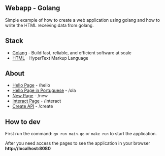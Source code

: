 ## Webapp - Golang

Simple example of how to create a web application using golang and how to write the HTML receiving data from golang.

## Stack

- [Golang](https://go.dev) - Build fast, reliable, and efficient software at scale
- [HTML](https://developer.mozilla.org/docs/Web/HTML) - HyperText Markup Language

## About

- [Hello Page](http://localhost:8080/hello) - /hello
- [Hello Page in Portuguese](http://localhost:8080/ola) - /ola
- [New Page](http://localhost:8080/new) - /new
- [Interact Page](http://localhost:8080/interact) - /interact
- [Create API](http://localhost:8080/create) - /create

## How to dev

First run the command: `go run main.go` or `make run` to start the application.

After you need access the pages to see the application in your browser **http://localhost:8080**
